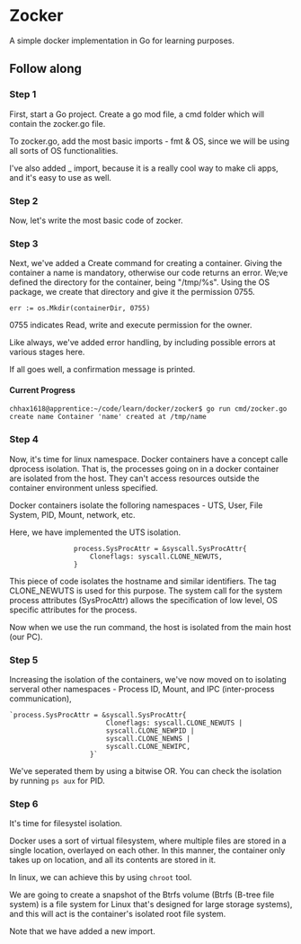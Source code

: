 # Zocker
A simple docker implementation in Go for learning purposes.

## Follow along

### Step 1
First, start a Go project. Create a go mod file, a cmd folder which will contain the zocker.go file. 

To zocker.go, add the most basic imports - fmt & OS, since we will be using all sorts of OS functionalities. 

I've also added _ import, because it is a really cool way to make cli apps, and it's easy to use as well.

### Step 2

Now, let's write the most basic code of zocker. 

### Step 3
Next, we've added a Create command for creating a container. Giving the container a name is mandatory, otherwise our code returns an error. We;ve defined the directory for the container, being "/tmp/%s". Using the OS package, we create that directory and give it the permission 0755.

`err := os.Mkdir(containerDir, 0755)`

0755 indicates Read, write and execute permission for the owner.

Like always, we've added error handling, by including possible errors at various stages here. 

If all goes well, a confirmation message is printed.

#### Current Progress
 `chhax1618@apprentice:~/code/learn/docker/zocker$ go run cmd/zocker.go create name
Container 'name' created at /tmp/name`

### Step 4
Now, it's time for linux namespace. Docker containers have a concept calle dprocess isolation. That is, the processes going on in a docker container are isolated from the host. They can't access resources outside the container environment unless specified.

Docker containers isolate the folloring namespaces - UTS, User, File System, PID, Mount, network, etc.

Here, we have implemented the UTS isolation.

                    process.SysProcAttr = &syscall.SysProcAttr{
						Cloneflags: syscall.CLONE_NEWUTS,
					}

This piece of code isolates the hostname and similar identifiers. The tag CLONE_NEWUTS is used for this purpose. The system call for the system process attributes (SysProcAttr) allows the specification of low level, OS specific attributes for the process.

Now when we use the run command, the host is isolated from the main host (our PC).


### Step 5
Increasing the isolation of the containers, we've now moved on to isolating serveral other namespaces - Process ID, Mount, and IPC (inter-process communication),

	`process.SysProcAttr = &syscall.SysProcAttr{
							Cloneflags: syscall.CLONE_NEWUTS |
							syscall.CLONE_NEWPID |
							syscall.CLONE_NEWNS |
							syscall.CLONE_NEWIPC,
						}`

We've seperated them by using a bitwise OR. You can check the isolation by running `ps aux` for PID.

### Step 6

It's time for filesystel isolation.

Docker uses a sort of virtual filesystem, where multiple files are stored in a single location, overlayed on each other. In this manner, the container only takes up on location, and all its contents are stored in it. 

In linux, we can achieve this by using `chroot` tool. 

We are going to create a snapshot of the Btrfs volume (Btrfs (B-tree file system) is a file system for Linux that's designed for large storage systems), and this will act is the container's isolated root file system.

Note that we have added a new import.